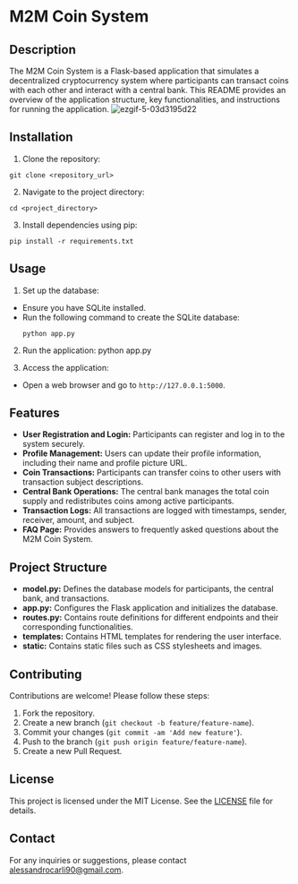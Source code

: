 # M2M Coin System

## Description
The M2M Coin System is a Flask-based application that simulates a decentralized cryptocurrency system where participants can transact coins with each other and interact with a central bank. This README provides an overview of the application structure, key functionalities, and instructions for running the application.
![ezgif-5-03d3195d22](https://github.com/moscardino1/m2m_coin/assets/9267948/09761531-f63b-4514-9690-5a8716cf7fc9)

## Installation
1. Clone the repository:
  ```
git clone <repository_url>
  ```

2. Navigate to the project directory:
  ```
cd <project_directory>
  ```

3. Install dependencies using pip:
  ```
pip install -r requirements.txt
  ```


## Usage
1. Set up the database:
- Ensure you have SQLite installed.
- Run the following command to create the SQLite database:
  ```
  python app.py
  ```

2. Run the application:
python app.py


3. Access the application:
- Open a web browser and go to `http://127.0.0.1:5000`.

## Features
- **User Registration and Login:** Participants can register and log in to the system securely.
- **Profile Management:** Users can update their profile information, including their name and profile picture URL.
- **Coin Transactions:** Participants can transfer coins to other users with transaction subject descriptions.
- **Central Bank Operations:** The central bank manages the total coin supply and redistributes coins among active participants.
- **Transaction Logs:** All transactions are logged with timestamps, sender, receiver, amount, and subject.
- **FAQ Page:** Provides answers to frequently asked questions about the M2M Coin System.

## Project Structure
- **model.py:** Defines the database models for participants, the central bank, and transactions.
- **app.py:** Configures the Flask application and initializes the database.
- **routes.py:** Contains route definitions for different endpoints and their corresponding functionalities.
- **templates:** Contains HTML templates for rendering the user interface.
- **static:** Contains static files such as CSS stylesheets and images.

## Contributing
Contributions are welcome! Please follow these steps:
1. Fork the repository.
2. Create a new branch (`git checkout -b feature/feature-name`).
3. Commit your changes (`git commit -am 'Add new feature'`).
4. Push to the branch (`git push origin feature/feature-name`).
5. Create a new Pull Request.

## License
This project is licensed under the MIT License. See the [LICENSE](LICENSE) file for details.

## Contact
For any inquiries or suggestions, please contact [alessandrocarli90@gmail.com](mailto:alessandrocarli90@gmail.com).
